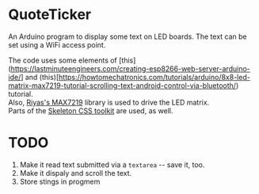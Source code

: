 # QuoteTicker

An Arduino program to display some text on LED boards. The text can be set using a WiFi access point.

The code uses some elements of [this](https://lastminuteengineers.com/creating-esp8266-web-server-arduino-ide/] and (this)[https://howtomechatronics.com/tutorials/arduino/8x8-led-matrix-max7219-tutorial-scrolling-text-android-control-via-bluetooth/) tutorial.  
Also, [Riyas's MAX7219](https://github.com/riyas-org/max7219) library is used to drive the LED matrix.  
Parts of the [Skeleton CSS toolkit](http://getskeleton.com/) are used, as well.

# TODO
1. Make it read text submitted via a `textarea` -- save it, too.
1. Make it dispaly and scroll the text.
1. Store stings in progmem
